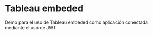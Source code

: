 # Tableau embeded 

Demo para el uso de Tableau embeded como aplicación conectada mediante el uso de JWT